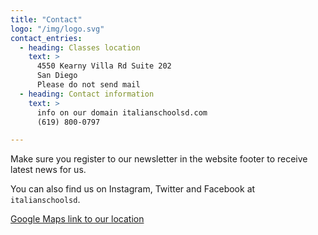 ```yaml
---
title: "Contact"
logo: "/img/logo.svg"
contact_entries:
  - heading: Classes location
    text: >
      4550 Kearny Villa Rd Suite 202
      San Diego
      Please do not send mail
  - heading: Contact information
    text: >
      info on our domain italianschoolsd.com
      (619) 800-0797

---
```


Make sure you register to our newsletter in the website footer to receive latest news for us.

You can also find us on Instagram, Twitter and Facebook at `italianschoolsd`.

[Google Maps link to our location](https://goo.gl/maps/KqGhZAXJfkkLLsvYA)
